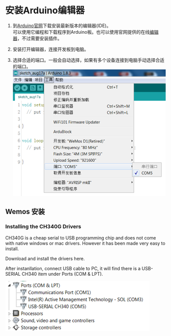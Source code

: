 # 安装Arduino编辑器

1. 到[Arduino官网](/www.arduino.cc)下载安装最新版本的编辑器\(IDE\)。  
   可以使用它编程和下载程序到Arduino板。也可以使用官网提供的在线[编辑器](https://create.arduino.cc/editor)，不过需要安装插件。

2. 安装打开编辑器，连接开发板到电脑。

3. 选择合适的端口。一般会自动选择，如果有多个设备连接到电脑手动选择合适的端口。  
   ![](/assets/import.png)

## Wemos 安装

### Installing the CH340G Drivers 

CH340G is a cheap serial to USB programming chip and does not come with native windows or mac drivers. However it has been made very easy to install.


Download and install the drivers here.

After instanllation, connect USB cable to PC, it will find there is a USB-SERIAL CH340 item under Ports \(COM & LPT\).

![](/assets/comport.png)





